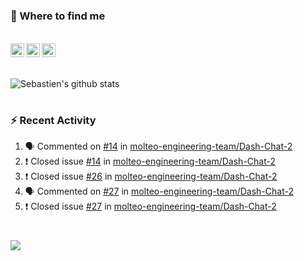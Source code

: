 
<h1></h1>

### :speech_balloon: Where to find me

</br>
<a href="https://twitter.com/seb_bouttier">
  <img align="left" width="22px" src="https://cdn.jsdelivr.net/npm/simple-icons@v3/icons/twitter.svg" />
</a>
<a href="https://www.linkedin.com/in/sebastien-bouttier">
  <img align="left" width="22px" src="https://cdn.jsdelivr.net/npm/simple-icons@v3/icons/linkedin.svg" />
</a>
<a href="https://sebastien-bouttier.medium.com/">
  <img align="left" width="22px" src="https://cdn.jsdelivr.net/npm/simple-icons@v3/icons/medium.svg" />
</a>
</br>

<h1></h1>

![Sebastien's github stats](https://github-readme-stats.vercel.app/api?username=sebastienBtr&show_icons=true&title_color=24292e&icon_color=40c463&text_color=24292e&bg_color=fff&count_private=true)

<h1></h1>

### :zap: Recent Activity

<!--START_SECTION:activity-->
1. 🗣 Commented on [#14](https://github.com/molteo-engineering-team/Dash-Chat-2/issues/14) in [molteo-engineering-team/Dash-Chat-2](https://github.com/molteo-engineering-team/Dash-Chat-2)
2. ❗️ Closed issue [#14](https://github.com/molteo-engineering-team/Dash-Chat-2/issues/14) in [molteo-engineering-team/Dash-Chat-2](https://github.com/molteo-engineering-team/Dash-Chat-2)
3. ❗️ Closed issue [#26](https://github.com/molteo-engineering-team/Dash-Chat-2/issues/26) in [molteo-engineering-team/Dash-Chat-2](https://github.com/molteo-engineering-team/Dash-Chat-2)
4. 🗣 Commented on [#27](https://github.com/molteo-engineering-team/Dash-Chat-2/issues/27) in [molteo-engineering-team/Dash-Chat-2](https://github.com/molteo-engineering-team/Dash-Chat-2)
5. ❗️ Closed issue [#27](https://github.com/molteo-engineering-team/Dash-Chat-2/issues/27) in [molteo-engineering-team/Dash-Chat-2](https://github.com/molteo-engineering-team/Dash-Chat-2)
<!--END_SECTION:activity-->

<h1></h1>

![](https://komarev.com/ghpvc/?username=sebastienBtr)
